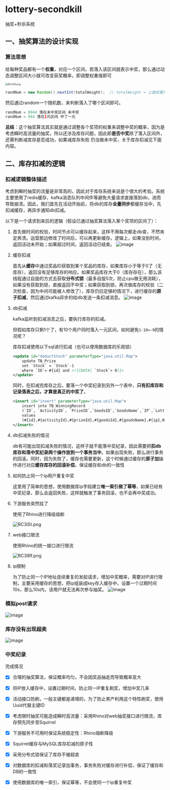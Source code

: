 # lottery-secondkill
抽奖+秒杀系统


## 一、抽奖算法的设计实现

### 算法思想

给每种奖品都有一个**权重**，对应一个区间，若落入该区间就表示中奖，那么通过动态调整区间大小就可改变获奖概率，即调整权重值即可

<img src="https://z3.ax1x.com/2021/06/19/RCnf3Q.png" alt="RCnf3Q.png" style="zoom:50%;" />

```java
randNum = new Random().nextInt(totalWeight);  // totalWeight = 上面权重列之和
```

然后通过random一个随机数，来判断落入了哪个区间即可。

```java
randNum = 8944 落在未中奖区间 未中奖 
randNum = 944 落在1元区间 中了一元
```

**总结**：这个抽奖算法其实就是通过调整各个奖项的权重来调整中奖的概率，因为是考虑瞬时高流量的抽奖，所以还涉及库存问题，因此即**是否中奖**除了落入区间外，还需判断减库存是否成功，如果减库存失败 仍当做未中奖，关于库存扣减见下面内容。



## 二、库存扣减的逻辑

### 扣减逻辑整体描述

考虑到瞬时抽奖的流量是非常高的，因此对于库存系统来说是个很大的考验。系统主要使用了redis缓存，kafka消息队列中间件等避免大量请求直接落到db，进而导致崩溃。因此，我们首先在活动开始前，将db的库存**全量同步**都缓存当中，先扣减缓存，再异步通知db扣减。

以下是一个请求到来后的逻辑（假设已通过抽奖算法落入某个奖项的区间了）：

1. 首先做时间的校验，时间节点可以缓存起来，这样不用每次都走db查，不然肯定奔溃。运营那边修改了时间后，可以再更新缓存。逻辑上，如果没到时间，返回活动未开始；如果超过时间，返回活动已结束。
![image](https://user-images.githubusercontent.com/38515687/122765309-f75d8b00-d2d2-11eb-9d1a-b914ddf867d9.png)


2. 缓存扣减

   首先从**缓存**中通过奖品ID获取到某个奖品的库存，如果库存小于等于0了（无库存），返回没有足够库存的响应。如果奖品库存大于0（库存存在），那么该线程通过自旋的方式去获取**分布式锁**（最多自旋5次，防止cpu做无用消耗），如果没有获取到锁，直接返回不中奖；如果获取到锁，再次做库存的校验（二次检查，因为中间可能被人修改了），库存仍旧足够的情况下，进行缓存的**原子扣减**，然后通过kafka异步的给db发送一条扣减消息。
   ![image](https://user-images.githubusercontent.com/38515687/122765377-05aba700-d2d3-11eb-8f59-711e367d8ef7.png)


3. db扣减

   kafka监听到扣减消息之后，要执行库存的扣减。

   但假如库存只剩1个了，有10个用户同时落入一元区间，如何避免`1-10=-9`的情况呢？

   库存扣减使用以下sql进行扣减（也可以使用数据库的乐观锁）

   ```xml
   <update id="deductStock" parameterType="java.util.Map">
       update TB_Prize
       set `Stock` = `Stock`-1
       where `ID`= #{id} and <![CDATA[ `Stock`> 0]]>
   </update>
   ```

   同时，在扣减完库存之后，要落一个中奖纪录到另外一个表中，**只有扣库存和记录落表之后，才算是真正的中奖了**。

   ```xml
   <insert id="insert" parameterType="java.util.Map">
       insert into TB_WinningRecord
       (`ID`, `ActivityID`, `PrizeID`,`GoodsID`,`GoodsName`,`IP`,`LotteryTime`)
       values
       (#{id},#{activityId},#{prizeId},#{goodsId},#{goodsName},#{ip},NOW())
   </insert>
   ```

4. db扣减失败的情况

   db有可能出现扣减失败的情况，这样子就不能落中奖纪录，因此需要把**扣db库存和落中奖纪录两个操作放到一个事务当中**。如果出现失败，那么进行事务的回滚。同时，因为失败了，缓存也需要更新，这个时候通过缓存的**原子加**操作进行对应**缓存库存的回滚补偿**，保证缓存和db的一致性

5. 如何防止同一个ip用户重复中奖

   这里用了简单的思想，使用数据库ip字段建立**唯一索引做了幂等**，如果已经有中奖纪录，那么会返回失败，这样就触发了事务回滚，也不会再中奖成功。

6. 下游服务突然挂了

   使用了Rhino进行降级熔断

   ![RC3i5t.png](https://z3.ax1x.com/2021/06/19/RC3i5t.png)

7. web接口限流

   使用Rhino的统一接口进行限流

   ![RC3IRf.png](https://z3.ax1x.com/2021/06/19/RC3IRf.png)
   
8. ip限制

   为了防止同一个IP地址连续重复的发起请求，增加中奖概率，需要对IP进行限制，主要采用缓存的思想，把ip组装成key存入缓存中，设置一个过期时间10s，那么10s内，该用户就无法再次参与抽奖。
   ![image](https://user-images.githubusercontent.com/38515687/122765226-e3b22480-d2d2-11eb-9b38-80548aaff296.png)



### 模拟post请求
![image](https://user-images.githubusercontent.com/38515687/122765441-16f4b380-d2d3-11eb-87cb-4f998817d6fc.png)

### 库存没有出现超卖
![image](https://user-images.githubusercontent.com/38515687/122765522-2a078380-d2d3-11eb-8e0e-486149bf0d85.png)

### 中奖纪录

完成情况
- [x] 合理的抽奖算法，保证概率均匀，不会因奖品抽走而导致概率变大

- [x] 将IP放入缓存中，设置过期时间，防止同一IP重复刷奖，增加中奖几率

- [x] 活动接口防刷，一般主键都是递增的，为了防止黑产利用这个特性刷奖，使用Uuid代替主键ID

- [x] 考虑限时抽奖可能造成瞬时高流量：采用Rhino对web抽奖接口进行限流，库存预先同步至Squirrel

- [x] 下游服务不可用时保证系统稳定性：Rhino熔断降级

- [x] Squirrel缓存与MySQL库存扣减的原子性

- [x] 采用分布式锁保证了库存不被超卖
  
- [x] 对数据库的扣减和落奖记录加事务，事务失败对缓存进行补偿，保证了缓存和DB的一致性

- [x] 使用数据库的唯一索引，保证幂等，不会使同一个ip重复中奖


